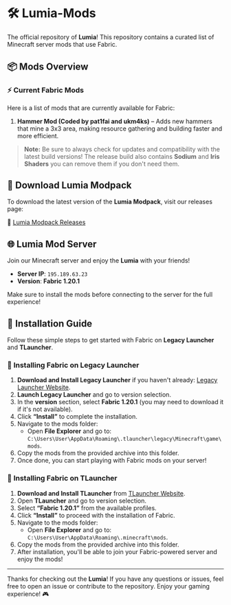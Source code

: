 # 🛠️ Lumia-Mods
The official repository of **Lumia**! This repository contains a curated list of Minecraft server mods that use Fabric.

## 📦 Mods Overview

### ⚡ **Current Fabric Mods**

Here is a list of mods that are currently available for Fabric:

1. **Hammer Mod (Coded by pat1fai and ukm4ks)** – Adds new hammers that mine a 3x3 area, making resource gathering and building faster and more efficient.

> **Note:** Be sure to always check for updates and compatibility with the latest build versions!
> The release build also contains **Sodium** and **Iris Shaders** you can remove them if you don't need them.

## 🔽 Download Lumia Modpack

To download the latest version of the **Lumia Modpack**, visit our releases page:

🔗 [Lumia Modpack Releases](https://github.com/ukm4ks/Lumia-Mods/releases)

## 🌐 **Lumia Mod Server**

Join our Minecraft server and enjoy the **Lumia** with your friends!

- **Server IP**: `195.189.63.23`
- **Version**: **Fabric 1.20.1**
  
Make sure to install the mods before connecting to the server for the full experience!

## 🔧 Installation Guide

Follow these simple steps to get started with Fabric on **Legacy Launcher** and **TLauncher**.

### 📝 **Installing Fabric on Legacy Launcher**

1. **Download and Install Legacy Launcher** if you haven't already: [Legacy Launcher Website](https://llaun.ch/ru).
2. **Launch Legacy Launcher** and go to version selection.
3. In the **version** section, select **Fabric 1.20.1** (you may need to download it if it's not available).
4. Click **“Install”** to complete the installation.
5. Navigate to the mods folder:  
   - Open **File Explorer** and go to: `C:\Users\User\AppData\Roaming\.tlauncher\legacy\Minecraft\game\mods`.  
6. Copy the mods from the provided archive into this folder.
7. Once done, you can start playing with Fabric mods on your server!

### 📝 **Installing Fabric on TLauncher**

1. **Download and Install TLauncher** from [TLauncher Website](https://tlauncher.org).
2. Open **TLauncher** and go to version selection.
3. Select **“Fabric 1.20.1”** from the available profiles.
4. Click **“Install”** to proceed with the installation of Fabric.
5. Navigate to the mods folder:  
   - Open **File Explorer** and go to: `C:\Users\User\AppData\Roaming\.minecraft\mods`.  
6. Copy the mods from the provided archive into this folder.
7. After installation, you'll be able to join your Fabric-powered server and enjoy the mods!

---

Thanks for checking out the **Lumia**! If you have any questions or issues, feel free to open an issue or contribute to the repository. Enjoy your gaming experience! 🎮
